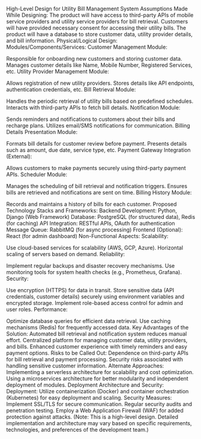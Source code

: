 High-Level Design for Utility Bill Management System
Assumptions Made While Designing:
The product will have access to third-party APIs of mobile service providers and utility service providers for bill retrieval.
Customers will have provided necessary consent for accessing their utility bills.
The product will have a database to store customer data, utility provider details, and bill information.
Physical/Logical Design:
Modules/Components/Services:
Customer Management Module:

Responsible for onboarding new customers and storing customer data.
Manages customer details like Name, Mobile Number, Registered Services, etc.
Utility Provider Management Module:

Allows registration of new utility providers.
Stores details like API endpoints, authentication credentials, etc.
Bill Retrieval Module:

Handles the periodic retrieval of utility bills based on predefined schedules.
Interacts with third-party APIs to fetch bill details.
Notification Module:

Sends reminders and notifications to customers about their bills and recharge plans.
Utilizes email/SMS notifications for communication.
Billing Details Presentation Module:

Formats bill details for customer review before payment.
Presents details such as amount, due date, service type, etc.
Payment Gateway Integration (External):

Allows customers to make payments securely using third-party payment APIs.
Scheduler Module:

Manages the scheduling of bill retrieval and notification triggers.
Ensures bills are retrieved and notifications are sent on time.
Billing History Module:

Records and maintains a history of bills for each customer.
Proposed Technology Stacks and Frameworks:
Backend Development: Python, Django (Web Framework)
Database: PostgreSQL (for structured data), Redis (for caching)
API Integration: RESTful APIs, OAuth for authentication
Message Queue: RabbitMQ (for async processing)
Frontend (Optional): React (for admin dashboard)
Non-Functional Aspects:
Scalability:

Use cloud-based services for scalability (AWS, GCP, Azure).
Horizontal scaling of servers based on demand.
Reliability:

Implement regular backups and disaster recovery mechanisms.
Use monitoring tools for system health checks (e.g., Prometheus, Grafana).
Security:

Use encryption (HTTPS) for data in transit.
Store sensitive data (API credentials, customer details) securely using environment variables and encrypted storage.
Implement role-based access control for admin and user roles.
Performance:

Optimize database queries for efficient data retrieval.
Use caching mechanisms (Redis) for frequently accessed data.
Key Advantages of the Solution:
Automated bill retrieval and notification system reduces manual effort.
Centralized platform for managing customer data, utility providers, and bills.
Enhanced customer experience with timely reminders and easy payment options.
Risks to be Called Out:
Dependence on third-party APIs for bill retrieval and payment processing.
Security risks associated with handling sensitive customer information.
Alternate Approaches:
Implementing a serverless architecture for scalability and cost optimization.
Using a microservices architecture for better modularity and independent deployment of modules.
Deployment Architecture and Security:
Deployment: Utilize containerization (Docker) and container orchestration (Kubernetes) for easy deployment and scaling.
Security Measures:
Implement SSL/TLS for secure communication.
Regular security audits and penetration testing.
Employ a Web Application Firewall (WAF) for added protection against attacks.
(Note: This is a high-level design. Detailed implementation and architecture may vary based on specific requirements, technologies, and preferences of the development team.)
